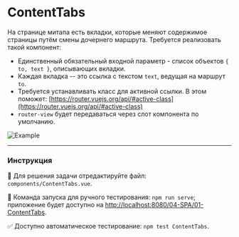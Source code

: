 # ContentTabs

На странице митапа есть вкладки, которые меняют содержимое страницы путём смены дочернего маршрута. Требуется реализовать такой компонент:
- Единственный обязательный входной параметр - список объектов `{ to, text }`, описывающих вкладки.
- Каждая вкладка -- это ссылка с текстом `text`, ведущая на маршрут `to`.
- Требуется устанавливать класс для активной ссылки. В этом поможет: [https://router.vuejs.org/api/#active-class](https://router.vuejs.org/api/#active-class)
- `router-view` будет передаваться через слот компонента по умолчанию.

<img src="https://i.imgur.com/vzlU4A7.gif" alt="Example" />

---

### Инструкция

📝 Для решения задачи отредактируйте файл: `components/ContentTabs.vue`.

🚀 Команда запуска для ручного тестирования: `npm run serve`;<br>
приложение будет доступно на [http://localhost:8080/04-SPA/01-ContentTabs](http://localhost:8080/04-SPA/01-ContentTabs).

✅ Доступно автоматическое тестирование: `npm test ContentTabs`.

